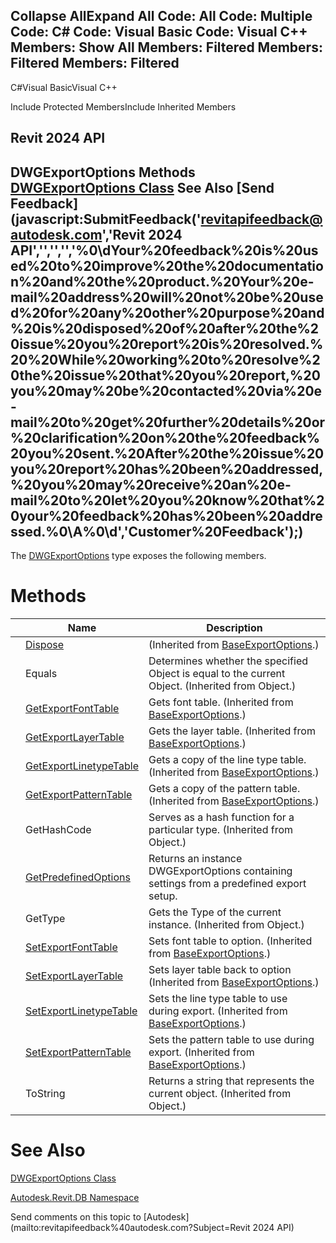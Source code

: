 ﻿

Collapse AllExpand All Code: All Code: Multiple Code: C# Code: Visual Basic Code: Visual C++  Members: Show All Members: Filtered Members: Filtered Members: Filtered   
---  
  
C#Visual BasicVisual C++

Include Protected MembersInclude Inherited Members

Revit 2024 API  
---  
DWGExportOptions Methods  
[DWGExportOptions Class](3e510f02-1a4c-3e4f-f923-e96972d03862.md) See Also [Send Feedback](javascript:SubmitFeedback\('revitapifeedback@autodesk.com','Revit 2024 API','','','','%0\\dYour%20feedback%20is%20used%20to%20improve%20the%20documentation%20and%20the%20product.%20Your%20e-mail%20address%20will%20not%20be%20used%20for%20any%20other%20purpose%20and%20is%20disposed%20of%20after%20the%20issue%20you%20report%20is%20resolved.%20%20While%20working%20to%20resolve%20the%20issue%20that%20you%20report,%20you%20may%20be%20contacted%20via%20e-mail%20to%20get%20further%20details%20or%20clarification%20on%20the%20feedback%20you%20sent.%20After%20the%20issue%20you%20report%20has%20been%20addressed,%20you%20may%20receive%20an%20e-mail%20to%20let%20you%20know%20that%20your%20feedback%20has%20been%20addressed.%0\\A%0\\d','Customer%20Feedback'\);)  
---  
  
The [DWGExportOptions](3e510f02-1a4c-3e4f-f923-e96972d03862.md) type exposes the following members.

# Methods

|  | Name | Description |
| --- | --- | --- |
|  | [Dispose](b4c35f2c-100e-c009-ceae-c01ad46f3db8.md) | (Inherited from [BaseExportOptions](d88aaa04-8700-ede2-9a8c-c3ac0d71e68b.md).) |
|  | Equals | Determines whether the specified Object is equal to the current Object. (Inherited from Object.) |
|  | [GetExportFontTable](6dc659b4-4131-c1bf-e418-4afc551095d0.md) | Gets font table.  (Inherited from [BaseExportOptions](d88aaa04-8700-ede2-9a8c-c3ac0d71e68b.md).) |
|  | [GetExportLayerTable](1ce6b604-0b45-f05f-863e-952b85e5a862.md) | Gets the layer table.  (Inherited from [BaseExportOptions](d88aaa04-8700-ede2-9a8c-c3ac0d71e68b.md).) |
|  | [GetExportLinetypeTable](eba17284-95da-cea8-6b24-4e99bf196629.md) | Gets a copy of the line type table.  (Inherited from [BaseExportOptions](d88aaa04-8700-ede2-9a8c-c3ac0d71e68b.md).) |
|  | [GetExportPatternTable](6f852987-50c6-e44a-398a-b23a01a1a0a5.md) | Gets a copy of the pattern table.  (Inherited from [BaseExportOptions](d88aaa04-8700-ede2-9a8c-c3ac0d71e68b.md).) |
|  | GetHashCode | Serves as a hash function for a particular type.  (Inherited from Object.) |
|  | [GetPredefinedOptions](0ae4a6f6-6a0a-8363-b580-7b61b61bca6d.md) | Returns an instance DWGExportOptions containing settings from a predefined export setup. |
|  | GetType | Gets the Type of the current instance. (Inherited from Object.) |
|  | [SetExportFontTable](86d6662a-fc5b-0027-2167-0f1f70efc923.md) | Sets font table to option.  (Inherited from [BaseExportOptions](d88aaa04-8700-ede2-9a8c-c3ac0d71e68b.md).) |
|  | [SetExportLayerTable](9d1bb366-8472-4141-945b-47a6b02fe1e7.md) | Sets layer table back to option  (Inherited from [BaseExportOptions](d88aaa04-8700-ede2-9a8c-c3ac0d71e68b.md).) |
|  | [SetExportLinetypeTable](7e4e09ba-d012-7ad9-762e-a0eb732b2178.md) | Sets the line type table to use during export.  (Inherited from [BaseExportOptions](d88aaa04-8700-ede2-9a8c-c3ac0d71e68b.md).) |
|  | [SetExportPatternTable](8050ce21-d4b7-4c46-6fe6-8a065b8a2e36.md) | Sets the pattern table to use during export.  (Inherited from [BaseExportOptions](d88aaa04-8700-ede2-9a8c-c3ac0d71e68b.md).) |
|  | ToString | Returns a string that represents the current object. (Inherited from Object.) |
  
# See Also

[DWGExportOptions Class](3e510f02-1a4c-3e4f-f923-e96972d03862.md)

[Autodesk.Revit.DB Namespace](87546ba7-461b-c646-cbb1-2cb8f5bff8b2.md)

Send comments on this topic to [Autodesk](mailto:revitapifeedback%40autodesk.com?Subject=Revit 2024 API)
